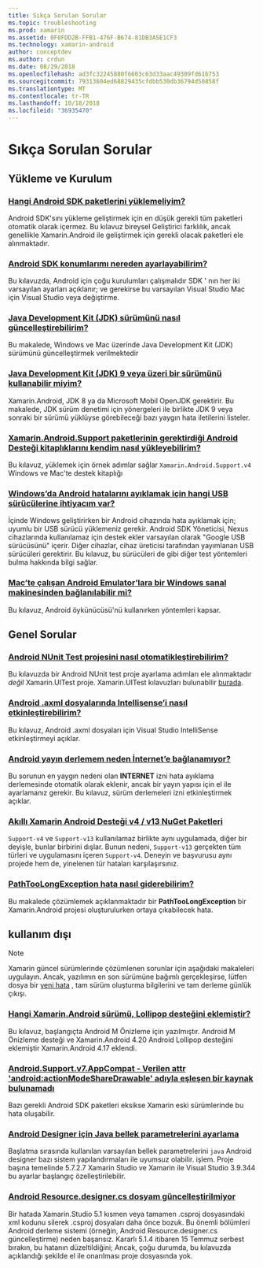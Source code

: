 ```yaml
---
title: Sıkça Sorulan Sorular
ms.topic: troubleshooting
ms.prod: xamarin
ms.assetid: 0F0FDD2B-FFB1-476F-B674-81DB3A5E1CF3
ms.technology: xamarin-android
author: conceptdev
ms.author: crdun
ms.date: 08/29/2018
ms.openlocfilehash: ad3fc32245880f6603c63d33aac49309fd61b753
ms.sourcegitcommit: 79313604ed68829435cfdbb530db36794d50858f
ms.translationtype: MT
ms.contentlocale: tr-TR
ms.lasthandoff: 10/18/2018
ms.locfileid: "36935470"
---
```

# <a name="frequently-asked-questions"></a>Sıkça Sorulan Sorular

## <a name="installation--setup"></a>Yükleme ve Kurulum

### <a name="which-android-sdk-packages-should-i-installinstall-android-sdk-packagesmd"></a>[Hangi Android SDK paketlerini yüklemeliyim?](install-android-sdk-packages.md)

Android SDK'sını yükleme geliştirmek için en düşük gerekli tüm paketleri otomatik olarak içermez. Bu kılavuz bireysel Geliştirici farklılık, ancak genellikle Xamarin.Android ile geliştirmek için gerekli olacak paketleri ele alınmaktadır.

### <a name="where-can-i-set-my-android-sdk-locationsandroid-sdk-locationmd"></a>[Android SDK konumlarımı nereden ayarlayabilirim?](android-sdk-location.md)

Bu kılavuzda, Android için çoğu kurulumları çalışmalıdır SDK ' nın her iki varsayılan ayarları açıklanır; ve gerekirse bu varsayılan Visual Studio Mac için Visual Studio veya değiştirme.

### <a name="how-do-i-update-the-java-development-kit-jdk-versionupdate-jdkmd"></a>[Java Development Kit (JDK) sürümünü nasıl güncelleştirebilirim?](update-jdk.md)

Bu makalede, Windows ve Mac üzerinde Java Development Kit (JDK) sürümünü güncelleştirmek verilmektedir

### <a name="can-i-use-java-development-kit-jdk-version-9-or-laterjdk9-errorsmd"></a>[Java Development Kit (JDK) 9 veya üzeri bir sürümünü kullanabilir miyim?](jdk9-errors.md)

Xamarin.Android, JDK 8 ya da Microsoft Mobil OpenJDK gerektirir. Bu makalede, JDK sürüm denetimi için yönergeleri ile birlikte JDK 9 veya sonraki bir sürümü yüklüyse görebileceği bazı yaygın hata iletilerini listeler.


### <a name="how-can-i-manually-install-the-android-support-libraries-required-by-the-xamarinandroidsupport-packagesinstall-android-support-librarymd"></a>[Xamarin.Android.Support paketlerinin gerektirdiği Android Desteği kitaplıklarını kendim nasıl yükleyebilirim?](install-android-support-library.md)

Bu kılavuz, yüklemek için örnek adımlar sağlar `Xamarin.Android.Support.v4` Windows ve Mac'te destek kitaplığı

### <a name="what-usb-drivers-do-i-need-to-debug-android-on-windowsandroid-drivers-debug-windowsmd"></a>[Windows’da Android hatalarını ayıklamak için hangi USB sürücülerine ihtiyacım var?](android-drivers-debug-windows.md)

İçinde Windows geliştirirken bir Android cihazında hata ayıklamak için; uyumlu bir USB sürücü yüklemeniz gerekir. Android SDK Yöneticisi, Nexus cihazlarında kullanılamaz için destek ekler varsayılan olarak "Google USB sürücüsünü" içerir.
Diğer cihazlar, cihaz üreticisi tarafından yayımlanan USB sürücüleri gerektirir. Bu kılavuz, bu sürücüleri de gibi diğer test yöntemleri bulma hakkında bilgi sağlar.

### <a name="is-it-possible-to-connect-to-android-emulators-running-on-a-mac-from-a-windows-vmconnect-android-emulator-mac-windowsmd"></a>[Mac’te çalışan Android Emulator’lara bir Windows sanal makinesinden bağlanılabilir mi?](connect-android-emulator-mac-windows.md)

Bu kılavuz, Android öykünücüsü'nü kullanırken yöntemleri kapsar.

## <a name="general-questions"></a>Genel Sorular

### <a name="how-do-i-automate-an-android-nunit-test-projectautomate-android-nunit-testmd"></a>[Android NUnit Test projesini nasıl otomatikleştirebilirim?](automate-android-nunit-test.md)

Bu kılavuzda bir Android NUnit test proje ayarlama adımları ele alınmaktadır _değil_ Xamarin.UITest proje. Xamarin.UITest kılavuzları bulunabilir [burada](https://docs.microsoft.com/appcenter/test-cloud/preparing-for-upload/uitest).

### <a name="how-do-i-enable-intellisense-in-android-axml-filesenable-axml-intellisensemd"></a>[Android .axml dosyalarında Intellisense’i nasıl etkinleştirebilirim?](enable-axml-intellisense.md)

Bu kılavuz, Android .axml dosyaları için Visual Studio IntelliSense etkinleştirmeyi açıklar.

### <a name="why-cant-my-android-release-build-connect-to-the-internetandroid-internetmd"></a>[Android yayın derlemem neden İnternet’e bağlanamıyor?](android-internet.md)

Bu sorunun en yaygın nedeni olan **INTERNET** izni hata ayıklama derlemesinde otomatik olarak eklenir, ancak bir yayın yapısı için el ile ayarlamanız gerekir. Bu kılavuz, sürüm derlemeleri izni etkinleştirmek açıklar.

### <a name="smarter-xamarin-android-support-v4--v13-nuget-packagesandroid-support-v4v13-librariesmd"></a>[Akıllı Xamarin Android Desteği v4 / v13 NuGet Paketleri](android-support-v4v13-libraries.md)

`Support-v4` ve `Support-v13` kullanılamaz birlikte aynı uygulamada, diğer bir deyişle, bunlar birbirini dışlar. Bunun nedeni, `Support-v13` gerçekten tüm türleri ve uygulamasını içeren `Support-v4`. Deneyin ve başvurusu aynı projede hem de, yinelenen tür hataları karşılaşırsınız.

### <a name="how-do-i-resolve-a-pathtoolongexception-errorpath-too-long-exceptionmd"></a>[PathTooLongException hata nasıl giderebilirim?](path-too-long-exception.md)

Bu makalede çözümlemek açıklanmaktadır bir **PathTooLongException** bir Xamarin.Android projesi oluşturulurken ortaya çıkabilecek hata.



## <a name="deprecated"></a>kullanım dışı

> [!NOTE]
> Xamarin güncel sürümlerinde çözümlenen sorunlar için aşağıdaki makaleleri uygulayın. Ancak, yazılımın en son sürümüne bağımlı gerçekleşirse, lütfen dosya bir [yeni hata](~/cross-platform/troubleshooting/questions/howto-file-bug.md) , tam sürüm oluşturma bilgilerini ve tam derleme günlük çıkışı.

### <a name="what-version-of-xamarinandroid-added-lollipop-supportxa-lollipopmd"></a>[Hangi Xamarin.Android sürümü, Lollipop desteğini eklemiştir?](xa-lollipop.md)

Bu kılavuz, başlangıçta Android M Önizleme için yazılmıştır. Android M Önizleme desteği ve Xamarin.Android 4.20 Android Lollipop desteğini eklemiştir Xamarin.Android 4.17 eklendi.

### <a name="androidsupportv7appcompat---no-resource-found-that-matches-the-given-name-attr-androidactionmodesharedrawablemissing-action-mode-share-drawablemd"></a>[Android.Support.v7.AppCompat - Verilen attr 'android:actionModeShareDrawable' adıyla eşleşen bir kaynak bulunamadı](missing-action-mode-share-drawable.md)

Bazı gerekli Android SDK paketleri eksikse Xamarin eski sürümlerinde bu hata oluşabilir.

### <a name="adjusting-java-memory-parameters-for-the-android-designerandroid-designer-java-memorymd"></a>[Android Designer için Java bellek parametrelerini ayarlama](android-designer-java-memory.md)

Başlatma sırasında kullanılan varsayılan bellek parametrelerini `java` Android designer bazı sistem yapılandırmaları ile uyumsuz olabilir. işlem. Proje başına temelinde 5.7.2.7 Xamarin Studio ve Xamarin ile Visual Studio 3.9.344 bu ayarlar başlangıç özelleştirilebilir.

### <a name="my-android-resourcedesignercs-file-will-not-updateresource-designer-wont-updatemd"></a>[Android Resource.designer.cs dosyam güncelleştirilmiyor](resource-designer-wont-update.md)

Bir hatada Xamarin.Studio 5.1 kısmen veya tamamen .csproj dosyasındaki xml kodunu silerek .csproj dosyaları daha önce bozuk. Bu önemli bölümleri Android derleme sistemi (örneğin, Android Resource.designer.cs güncelleştirme) neden başarısız. Kararlı 5.1.4 itibaren 15 Temmuz serbest bırakın, bu hatanın düzeltildiğini; Ancak, çoğu durumda, bu kılavuzda açıklandığı şekilde el ile onarılması proje dosyasında yok.




